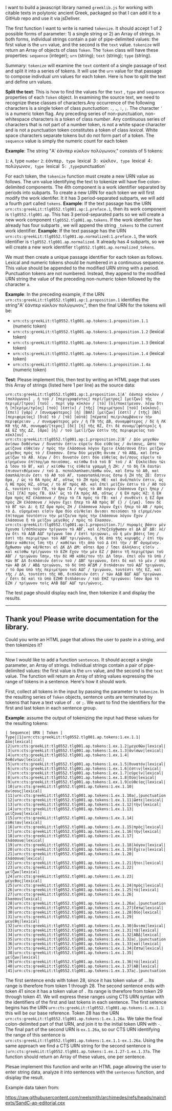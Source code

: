 I want to build a javascript library named `greeklib.js` for working with citable texts in polytonic ancient Greek, packaged so that I can add it to a GitHub repo and use it via jsDeliver. 


The first function I want to write is named `tokenize`. It should accept 1 of 2 possible forms of parameter: 1) a single string or 2) an Array of strings. In both forms, individual strings contain a pair of pipe-delimited values: the first value is the `urn` value, and the second is the `text` value. `tokenize` will return an Array of objects of class `Token`. The `Token` class will have these properties: `sequence` (integer); `urn` (string); `text` (string); `type` (string).

Summary: `tokenize` will examine the `text` content of a single passage of text and split it into a series of tokens. It will use the `urn` value for that passage to compose indivdual urn values for each token. Here is how to split the text and define urn values.

**Split the text**: This is how to find the values for the `text` ,  `type` and `sequence` properties of each `Token` object. In examining the source text, we need to recognize these classes of characters.Any occurrence of the following characters is a single token of class *punctuation*: `.`, `,`, `:`, `;`.  The character `ʹ` is a numeric token flag.  Any preceding series of non-punctuation, non-whitespace characters is a token of class *number*. Any continuous series of characters that is not part of a number token, is not a white space character and is not a punctuation token constitutes a token of class *lexical*. White space characters separate tokens but do not form part of a token.  The `sequence` value is simply the numeric count for each token

**Example**: The string "Αʹ ἐάνπερ κύκλον πολύγωνον," consists of 5 tokens:

`1`: `Α`, type `number`
`2`:  ἐάνπερ`, type `lexical`
`3`: `κύκλον`, type `lexical`
`4`: `πολύγωνον`, type `lexical`
`5`: `,` type `punctuation`


For each token, the `tokenize` function must create a new URN value as follows. The urn value identifying the text to tokenize will have five colon-delimited components. The 4th component is a work identifier separated by periods into subparts. To create a new URN for each token we will first modify the work identifer. It it has 3 period-separated subparts, we will add a fourth part called `tokens`. **Example**: If the text passage has the URN `urn:cts:greekLit:tlg0552.tlg001.ap:1.preface.1`, then its work component is `tlg0552.tlg001.ap`. This has 3 period-separated parts so we will create a new work component `tlg0552.tlg001.ap.tokens`. If the work identifier has already has four subparts , we will append the string `_tokens` to the current work identifier. **Example**: If the text passage has the URN `urn:cts:greekLit:tlg0552.tlg001.ap.normalized:1.preface.1`, the work identifier  is `tlg0552.tlg001.ap.normalized`. It already has 4 subparts, so we will create a new work identifier `tlg0552.tlg001.ap.normalized_tokens`.

We must then create a unique passage identifier for each token as follows. Lexical and numeric tokens should be numbered in a continuous sequence. This value should be appended to the modified URN string with a period. Punctuation tokens are not numbered. Instead, they append to the modified URN string the value of the preceding non-numeric token followed by the character `a`.

**Example**: In the preceding example, if the URN `urn:cts:greekLit:tlg0552.tlg001.ap:1.proposition.1` identifies the string"Αʹ ἐάνπερ κύκλον πολύγωνον,", then the final URN for the tokens will be:

- `urn:cts:greekLit:tlg0552.tlg001.ap.tokens:1.proposition.1.1`  (numeric token)
- `urn:cts:greekLit:tlg0552.tlg001.ap.tokens:1.proposition.1.2`  (lexical token)
- `urn:cts:greekLit:tlg0552.tlg001.ap.tokens:1.proposition.1.3`  (lexical token)
- `urn:cts:greekLit:tlg0552.tlg001.ap.tokens:1.proposition.1.4`  (lexical token)
- `urn:cts:greekLit:tlg0552.tlg001.ap.tokens:1.proposition.1.4a`  (numeric token)




**Test**: Please implement this, then test by writing an HTML page that uses this Array of strings (listed here 1 per line) as the source data:

```
urn:cts:greekLit:tlg0552.tlg001.ap:1.proposition.1|Αʹ ἐάνπερ κύκλον / [πολύγωνον] , ἡ τοῦ / [περιγραφέντος] περί/[μετρος] [μείζων] τῆς περιμέ/[τρου] [τοῦ] . περὶ γὰρ κύκλον / [τὸ] [ὑ]/ποκείμενον. λέγω ὅτι ἡ [π]ερίμε/τρ[ος] [τοῦ] [ἐστὶν] / [τῆς] [περιμέτρου] [τοῦ] [κύκλου]. [ἐπεὶ] [γὰρ] / [συναμφότερος] [ἡ] [ΒΑΛ] [μείζων] [ἐστὶ] / [τῆς] [ΒΛ] [περιφερείας] [διὰ] τὸ / [τὰ] [αὐτὰ] [πέρατα] πε/ριλαμβάνειν τὴν περιφέρειαν , / συναμφότερος μὲν / ἡ ΓΒ τῆς ΔΒ, συναμφότερος / δὲ ἡ ΛΚ ΚΘ τῆς ΛΘ, συναμφό/[τερος] [δὲ] [ἡ] τῆς ΘΖ, ἔτι δὲ συναμ/[φότερο]ς ἡ ΔΕ ΕΖ τῆς ΔΖ, [ἄρα] [ἡ] / τοῦ [μεί]/ζων ἐστὶν τῆς περιφερείας τοῦ κύκλ[ου] .
urn:cts:greekLit:tlg0552.tlg001.ap:1.proposition.2|Βʹ / Δύο μεγεθῶν ἀνίσων δοθέντων / δυνατόν ἐστιν εὑρεῖν δύο εὐθείας / ἀνίσους, ὥστε τὴν μείζονα εὐθεῖαν / πρὸς τὴν ἐλάσσονα λόγον ἔχειν ἐλάσ/σονα ἤτοι μείζων μέγεθος πρὸς τὸ / ἔλασσον. ἔστω δύο μεγέθη ἄνισα / τὰ ΑΒΔ, καὶ ἔστω μείζων τὸ ΑΒ. λέγω / ὅτι δυνατόν ἐστι δύο εὐθείας ἀνί/σους εὑρεῖν τὸ εἰρημένον ἐπίταγ/μα ποιούσας. κείσθω διὰ τοῦ Βʹ τοῦ / Αʹ Εὐκλείδου τῶι Δ ἴσον τὸ ΒΓ, καὶ / κείσθω τις εὐθεῖα γραμμὴ ἡ ΖΗ: / τὸ δὴ ΓΑ ἑαυτῶι ἐπισυντιθέμενον / τοῦ Δ. πεπολλαπλασι/άσθω οὖν, καὶ ἔστω τὸ ΑΘ, καὶ ὁσαπλά/σιόν ἐστι τὸ ΑΘ τοῦ ΑΓ, τοσαυταπλά/σιος ἔστω ἡ ΖΗ τῆς ΖΕ: ἔστιν ἄρα, / ὡς τὸ ΘΑ πρὸς ΑΓ, οὕτως τὸ ΖΗ πρὸς ΗΕ: καὶ ἀνά/παλίν ἐστιν, ὡς ἡ ΗΕ πρὸς ΗΖ, οὕτως / τὸ ΑΓ πρὸς ΑΘ. καὶ ἐπεὶ μεῖζόν ἐστιν τὸ / ΑΘ τοῦ Δ, τουτέστι τοῦ ΓΒ, τὸ ἄρα ΓΑ / πρὸς τὸ ΑΘ λόγον ἐλάσσονα ἔχει ἤπερ / [τὸ] [ΓΑ] πρὸς ΓΒ. ἀλλ’ ὡς τὸ ΓΑ πρὸς ΑΘ, οὕτως / ἡ ΕΗ πρὸς ΗΖ: ἡ ΕΗ ἄρα πρὸς ΗΖ ἐλάσσονα / ἤπερ τὸ ΓΑ πρὸς τὸ ΓΒ: καὶ / συνθέντι ἡ ΕΖ ἄρα πρὸς ΖΗ ἐλάσσονα / λόγον ἔχει ἤπερ τὸ ΑΒ πρὸς ΒΓ {} / {/μα}. ἴσον δὲ τὸ ΒΓ τῶι Δ: ἡ ΕΖ ἄρα πρὸς ΖΗ / ἐλάσσονα λόγον ἔχει ἤπερ τὸ ΑΒ / πρὸς τὸ Δ. εὑρημέναι εἰσὶν ἄρα δύο εὐ/θεῖαι ἄνισοι ποιοῦσαι τὸ εἰρημέ/νον ἐπίταγμα τουτέστιν τὴν μείζο/να πρὸς τὴν ἐλάσσονα λόγον ἔχoν / ἐλάσσονα ἢ τὸ μεῖζον μέγεθος / πρὸς τὸ ἔλασσον.
urn:cts:greekLit:tlg0552.tlg001.ap:1.proposition.7|/ πυραμὶς βάσιν μὲν ἔχουσα ἰ/σόπλευρον τρίγωνον τὸ ΑΒΓ, καὶ ἐ/πεζεύχθωσαν αἱ ΔΑ ΔΓ ΔΒ: λέ/γω ὅτι τὰ ΑΔΒ ΑΔΓ τρίγωνα ἴσα / ἐστὶ τριγώνωι, οὗ ἡ μὲν βάσις ἴση / ἐστὶ τῆι περιμέτρωι τοῦ ΑΒΓ τρι/γώνου, ἡ δὲ ἀπὸ τῆς κορυφῆς / ἐπὶ τὴν βάσιν κάθετος ἴση τῆι / καθέτωι τῆι ἀπὸ τοῦ Δ ἐπὶ τὴν / ΒΓ ἀγομένην. ἤχθωσαν γὰρ κά/θετοι αἱ ΔΚ ΔΛ ΔΜ: αὗται ἄρα / ἴσαι ἀλλήλαις εἰσίν . καὶ κείσθω τρί/γωνον τὸ ΕΖΗ ἔχον τὴν μὲν ΕΖ / βάσιν τῆ περιμέτρωι τοῦ ΑΒΓ / τριγώνου ἴσην, τὴν δὲ ΗΘ κάθε/τον τῆι ΔΛ ἴσην. ἐπεὶ οὖν τὸ ὑπὸ / τῶν ΒΓ ΔΛ διπλάσιόν ἐστιν τοῦ / ΔΒΓ τριγώνου, ἔστι δὲ καὶ τὸ μὲν / ὑπὸ τῶν ΑΒ ΔΚ / ΑΒΔ τριγώνου, τὸ δὲ ὑπὸ ΑΓΔΜ / διπλάσιον τοῦ ΑΔΓ τριγώνου, / τὸ ἄρα ὑπὸ τῆς περιμέτρου τοῦ ΑΔΓ / τριγώνου, τουτέστι τῆς ΕΖ, καὶ τῆς / ΔΛ, τουτέστι τῆς ΗΘ, διπλάσιόν ἐστι / τῶν ΑΔΒ ΒΔΓ ΑΔΓ τριγώνων. / ἔστι δὲ καὶ τὸ ὑπὸ ΕΖΗΘ διπλάσιον / τοῦ ΕΗΖ τριγώνου: ἴσον ἄρα τὸ ΕΖΗ / τρίγωνον τοῖς ΑΛΒ ΒΔΓ ΑΔΓ τρι/γώνοις.
```


The test page should display each line, then tokenize it and display the results.


---

Thank you! Please write documentation for the library.
---


Could you write an HTML page that allows the user to paste in a string, and then tokenizes it?

---

Now I would like to add a function `sentences`.
It should accept a single parameter, an Array of strings. Individual strings contain a pair of pipe-delimited values: the first value is the `urn` value, and the second is the `text` value. The function will return an Array of string values expressing the range of tokens in a sentence. Here's how it should work.

First, collect all tokens in the input by passing the parameter to `tokenize`. In the resulting series of `Token` objects, sentence units are terminated by tokens that have a text value of `.` or `;`. We want to find the identifiers for the first and last token in each sentence group.

**Example**: assume the output of tokenizing the input had these values for the resulting tokens:

```
| Sequence| URN | Token | Type||1|urn:cts:greekLit:tlg0552.tlg001.ap.tokens:1.ex.1.1|Δύο|lexical|
|2|urn:cts:greekLit:tlg0552.tlg001.ap.tokens:1.ex.1.2|μεγεθῶν|lexical|
|3|urn:cts:greekLit:tlg0552.tlg001.ap.tokens:1.ex.1.3|ἀνίσων|lexical|
|4|urn:cts:greekLit:tlg0552.tlg001.ap.tokens:1.ex.1.4|δοθέντων|lexical|
|5|urn:cts:greekLit:tlg0552.tlg001.ap.tokens:1.ex.1.5|δυνατόν|lexical|
|6|urn:cts:greekLit:tlg0552.tlg001.ap.tokens:1.ex.1.6|ἐστιν|lexical|
|7|urn:cts:greekLit:tlg0552.tlg001.ap.tokens:1.ex.1.7|εὑρεῖν|lexical|
|8|urn:cts:greekLit:tlg0552.tlg001.ap.tokens:1.ex.1.8|δύο|lexical|
|9|urn:cts:greekLit:tlg0552.tlg001.ap.tokens:1.ex.1.9|εὐθείας|lexical|
|10|urn:cts:greekLit:tlg0552.tlg001.ap.tokens:1.ex.1.10|ἀνίσους|lexical|
|11|urn:cts:greekLit:tlg0552.tlg001.ap.tokens:1.ex.1.10a|,|punctuation|
|12|urn:cts:greekLit:tlg0552.tlg001.ap.tokens:1.ex.1.11|ὥστε|lexical|
|13|urn:cts:greekLit:tlg0552.tlg001.ap.tokens:1.ex.1.12|τὴν|lexical|
|14|urn:cts:greekLit:tlg0552.tlg001.ap.tokens:1.ex.1.13|μείζονα|lexical|
|15|urn:cts:greekLit:tlg0552.tlg001.ap.tokens:1.ex.1.14|εὐθεῖαν|lexical|
|16|urn:cts:greekLit:tlg0552.tlg001.ap.tokens:1.ex.1.15|πρὸς|lexical|
|17|urn:cts:greekLit:tlg0552.tlg001.ap.tokens:1.ex.1.16|τὴν|lexical|
|18|urn:cts:greekLit:tlg0552.tlg001.ap.tokens:1.ex.1.17|ἐλάσσονα|lexical|
|19|urn:cts:greekLit:tlg0552.tlg001.ap.tokens:1.ex.1.18|λόγον|lexical|
|20|urn:cts:greekLit:tlg0552.tlg001.ap.tokens:1.ex.1.19|ἔχειν|lexical|
|21|urn:cts:greekLit:tlg0552.tlg001.ap.tokens:1.ex.1.20|ἐλάσσονα|lexical|
|22|urn:cts:greekLit:tlg0552.tlg001.ap.tokens:1.ex.1.21|ἤτοι|lexical|
|23|urn:cts:greekLit:tlg0552.tlg001.ap.tokens:1.ex.1.22|μείζων|lexical|
|24|urn:cts:greekLit:tlg0552.tlg001.ap.tokens:1.ex.1.23|μέγεθος|lexical|
|25|urn:cts:greekLit:tlg0552.tlg001.ap.tokens:1.ex.1.24|πρὸς|lexical|
|26|urn:cts:greekLit:tlg0552.tlg001.ap.tokens:1.ex.1.25|τὸ|lexical|
|27|urn:cts:greekLit:tlg0552.tlg001.ap.tokens:1.ex.1.26|ἔλασσον|lexical|
|28|urn:cts:greekLit:tlg0552.tlg001.ap.tokens:1.ex.1.26a|.|punctuation|
|29|urn:cts:greekLit:tlg0552.tlg001.ap.tokens:1.ex.1.27|ἔστω|lexical|
|30|urn:cts:greekLit:tlg0552.tlg001.ap.tokens:1.ex.1.28|δύο|lexical|
|31|urn:cts:greekLit:tlg0552.tlg001.ap.tokens:1.ex.1.29|μεγέθη|lexical|
|32|urn:cts:greekLit:tlg0552.tlg001.ap.tokens:1.ex.1.30|ἄνισα|lexical|
|33|urn:cts:greekLit:tlg0552.tlg001.ap.tokens:1.ex.1.31|τὰ|lexical|
|34|urn:cts:greekLit:tlg0552.tlg001.ap.tokens:1.ex.1.32|ΑΒΔ|lexical|
|35|urn:cts:greekLit:tlg0552.tlg001.ap.tokens:1.ex.1.32a|,|punctuation|
|36|urn:cts:greekLit:tlg0552.tlg001.ap.tokens:1.ex.1.33|καὶ|lexical|
|37|urn:cts:greekLit:tlg0552.tlg001.ap.tokens:1.ex.1.34|ἔστω|lexical|
|38|urn:cts:greekLit:tlg0552.tlg001.ap.tokens:1.ex.1.35|μείζων|lexical|
|39|urn:cts:greekLit:tlg0552.tlg001.ap.tokens:1.ex.1.36|τὸ|lexical|
|40|urn:cts:greekLit:tlg0552.tlg001.ap.tokens:1.ex.1.37|ΑΒ|lexical|
|41|urn:cts:greekLit:tlg0552.tlg001.ap.tokens:1.ex.1.37a|.|punctuation|
```


The first sentence ends with token 28, since it has token value of `.`.  Its range is therefore from token 1 through 28. The second sentence ends with token 41 since it has a token value of `.` Its range is therefore from token 29 through token 41. We will express these ranges using CTS URN syntax with the identifiers of the first and last tokens in each sentence. The first setence begins has the URN `urn:cts:greekLit:tlg0552.tlg001.ap.tokens:1.ex.1.1`: this will be our base reference.
Token 28 has the URN `urn:cts:greekLit:tlg0552.tlg001.ap.tokens:1.ex.1.26a`. We take the final colon-delimited part of that URN, and join it to the initial token URN with `-`. The final part of the second URN is `ex.1.26a`, so our CTS URN identifying the range of this sentence is `urn:cts:greekLit:tlg0552.tlg001.ap.tokens:1.ex.1.1-ex.1.26a`. Using the same approach we find a CTS URN string for the second sentence is `|urn:cts:greekLit:tlg0552.tlg001.ap.tokens:1.ex.1.27-1.ex.1.37a`. The function should return an Array of these values, one per sentence.


Plesae  implement this function and write an HTML page allowing the user to enter string data, analyze it into sentences with the `sentences` function, and disiplay the result.



Example data taken from:


https://raw.githubusercontent.com/neelsmith/archimedes/refs/heads/main/texts/SandC-ap-editorial.cex



